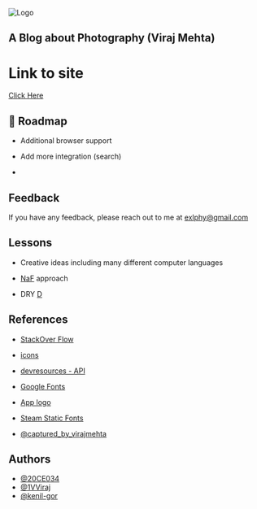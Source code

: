

![Logo](https://i.imgur.com/UzyOJvR.png)
## A Blog about Photography (Viraj Mehta)

# Link to site 

[Click Here](https://plushb9rry.github.io/viraj_blog/)


## 🚀 Roadmap

- Additional browser support

- Add more integration (search)

- 

  
## Feedback

If you have any feedback, please reach out to me at exlphy@gmail.com


## Lessons

- Creative ideas including many different computer languages

- [NaF](https://m1a7x2y9.github.io/NF/) approach 

- DRY [D](https://github.com/readme/guides/private-documentation)


## References

- [StackOver Flow](https://stackoverflow.com/)

- [icons](https://thenounproject.com/)

- [devresources - API](https://devresourc.es/tools-and-utilities/public-apis)

- [Google Fonts](https://fonts.google.com/icons)

- [App logo](https://app.logo.com/view/logo_a76254c6-b113-402b-b02b-1037518fcfb6)

- [Steam Static Fonts](https://community.akamai.steamstatic.com/public/shared/css/motiva_sans.css?l=english%20&&%20https://commons.wikimedia.org/wiki/File:Tahoma_versus_verdana.svg)

- [@captured_by_virajmehta](https://www.instagram.com/captured_by_virajmehta/?hl=en)


## Authors
- [@20CE034](https://github.com/20CE034)
- [@1VViraj](https://github.com/1VViraj)
- [@kenil-gor](https://github.com/kenil-gor)
